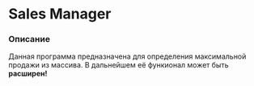 <h1>Sales Manager</h1>
<h3>Описание</h3>
<p>Данная программа предназначена для определения максимальной продажи из массива.
В дальнейшем её функионал может быть <strong>расширен!</strong></p>